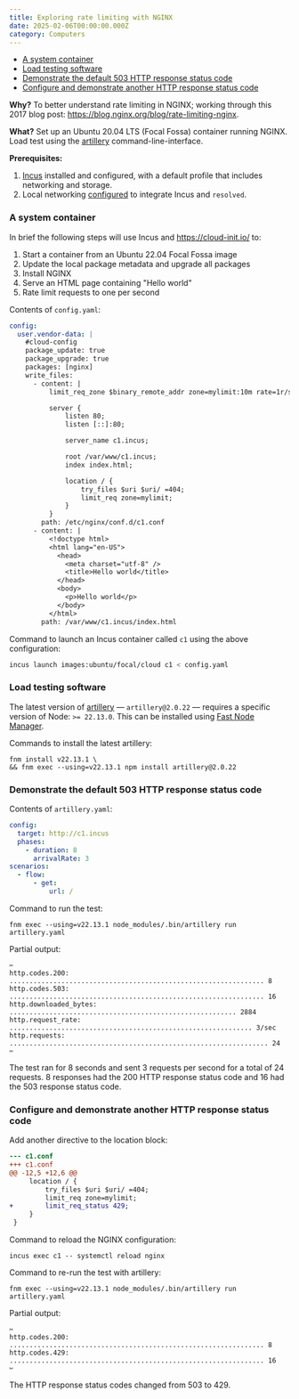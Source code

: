 ```yaml
---
title: Exploring rate limiting with NGINX
date: 2025-02-06T00:00:00.000Z
category: Computers
---
```



<!-- toc -->

- [A system container](#a-system-container)
- [Load testing software](#load-testing-software)
- [Demonstrate the default 503 HTTP response status code](#demonstrate-the-default-503-http-response-status-code)
- [Configure and demonstrate another HTTP response status code](#configure-and-demonstrate-another-http-response-status-code)

<!-- tocstop -->

**Why?** To better understand rate limiting in NGINX; working through this 2017
blog post: <https://blog.nginx.org/blog/rate-limiting-nginx>.

**What?** Set up an Ubuntu 20.04 LTS (Focal Fossa) container running NGINX. Load
test using the [artillery](https://www.artillery.io/) command-line-interface.

**Prerequisites:**

1. [Incus] installed and configured, with a default profile that includes
   networking and storage.
2. Local networking [configured] to integrate Incus and `resolved`.

[Incus]: https://linuxcontainers.org/incus/
[configured]:
  https://linuxcontainers.org/incus/docs/main/howto/network_bridge_resolved/

### A system container

In brief the following steps will use Incus and <https://cloud-init.io/> to:

1. Start a container from an Ubuntu 22.04 Focal Fossa image
2. Update the local package metadata and upgrade all packages
3. Install NGINX
4. Serve an HTML page containing "Hello world"
5. Rate limit requests to one per second

Contents of `config.yaml`:

<!-- embedme config.yaml -->

```yaml
config:
  user.vendor-data: |
    #cloud-config
    package_update: true
    package_upgrade: true
    packages: [nginx]
    write_files:
      - content: |
          limit_req_zone $binary_remote_addr zone=mylimit:10m rate=1r/s;

          server {
              listen 80;
              listen [::]:80;

              server_name c1.incus;

              root /var/www/c1.incus;
              index index.html;

              location / {
                  try_files $uri $uri/ =404;
                  limit_req zone=mylimit;
              }
          }
        path: /etc/nginx/conf.d/c1.conf
      - content: |
          <!doctype html>
          <html lang="en-US">
            <head>
              <meta charset="utf-8" />
              <title>Hello world</title>
            </head>
            <body>
              <p>Hello world</p>
            </body>
          </html>
        path: /var/www/c1.incus/index.html
```

Command to launch an Incus container called `c1` using the above configuration:

```sh
incus launch images:ubuntu/focal/cloud c1 < config.yaml
```

### Load testing software

The latest version of [artillery](https://github.com/artilleryio/artillery) —
`artillery@2.0.22` — requires a specific version of Node: `>= 22.13.0`. This can
be installed using [Fast Node Manager](https://github.com/Schniz/fnm).

<!--
fnm list-remote
-->

Commands to install the latest artillery:

    fnm install v22.13.1 \
    && fnm exec --using=v22.13.1 npm install artillery@2.0.22

### Demonstrate the default 503 HTTP response status code

Contents of `artillery.yaml`:

<!-- embedme artillery.yaml -->

```yaml
config:
  target: http://c1.incus
  phases:
    - duration: 8
      arrivalRate: 3
scenarios:
  - flow:
      - get:
          url: /
```

Command to run the test:

    fnm exec --using=v22.13.1 node_modules/.bin/artillery run artillery.yaml

Partial output:

    ✂
    http.codes.200: ................................................................ 8
    http.codes.503: ................................................................ 16
    http.downloaded_bytes: ......................................................... 2884
    http.request_rate: ............................................................. 3/sec
    http.requests: ................................................................. 24
    ✂

The test ran for 8 seconds and sent 3 requests per second for a total of 24
requests. 8 responses had the 200 HTTP response status code and 16 had the 503
response status code.

### Configure and demonstrate another HTTP response status code

<!--
Command to make the below change:

    incus file pull c1/etc/nginx/conf.d/c1.conf c1.conf.0 \
    && incus file push c1.conf.1 c1/etc/nginx/conf.d/c1.conf

Command to recreate the diff:

    diff --label c1.conf --label c1.conf -u c1.conf.0 c1.conf.1

-->

Add another directive to the location block:

```diff
--- c1.conf
+++ c1.conf
@@ -12,5 +12,6 @@
     location / {
         try_files $uri $uri/ =404;
         limit_req zone=mylimit;
+        limit_req_status 429;
     }
 }
```

Command to reload the NGINX configuration:

    incus exec c1 -- systemctl reload nginx

Command to re-run the test with artillery:

    fnm exec --using=v22.13.1 node_modules/.bin/artillery run artillery.yaml

Partial output:

    ✂
    http.codes.200: ................................................................ 8
    http.codes.429: ................................................................ 16
    ✂

The HTTP response status codes changed from 503 to 429.

<!-- vim: set filetype=markdown.embedme.htmlCommentNoSpell.markdown-toc : -->

